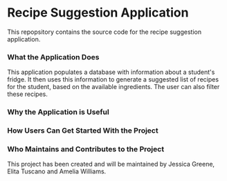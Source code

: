 # Recipe Suggestion Application
This repopsitory contains the source code for the recipe suggestion application.

### What the Application Does

This application populates a database with information about a student's fridge. It then uses this information to generate a suggested list of recipes for the student, based on the available ingredients. The user can also filter these recipes.

### Why the Application is Useful

### How Users Can Get Started With the Project

### Who Maintains and Contributes to the Project

This project has been created and will be maintained by Jessica Greene, Elita Tuscano and Amelia Williams. 
  
